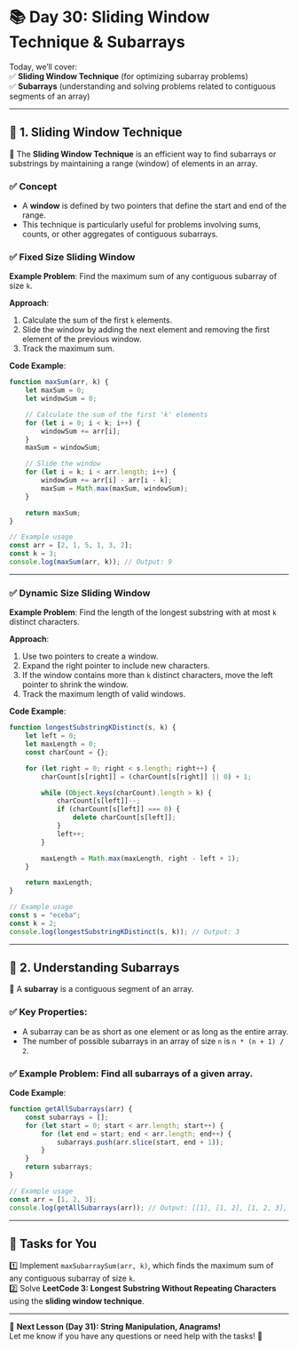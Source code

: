# **📚 Day 30: Sliding Window Technique & Subarrays**  

Today, we’ll cover:  
✅ **Sliding Window Technique** (for optimizing subarray problems)  
✅ **Subarrays** (understanding and solving problems related to contiguous segments of an array)  

---

## **🔹 1. Sliding Window Technique**  

📌 The **Sliding Window Technique** is an efficient way to find subarrays or substrings by maintaining a range (window) of elements in an array.  

### **✅ Concept**  
- A **window** is defined by two pointers that define the start and end of the range.
- This technique is particularly useful for problems involving sums, counts, or other aggregates of contiguous subarrays.

### **✅ Fixed Size Sliding Window**  
**Example Problem**: Find the maximum sum of any contiguous subarray of size `k`.

**Approach**:
1. Calculate the sum of the first `k` elements.
2. Slide the window by adding the next element and removing the first element of the previous window.
3. Track the maximum sum.

**Code Example**:
```js
function maxSum(arr, k) {
    let maxSum = 0;
    let windowSum = 0;

    // Calculate the sum of the first 'k' elements
    for (let i = 0; i < k; i++) {
        windowSum += arr[i];
    }
    maxSum = windowSum;

    // Slide the window
    for (let i = k; i < arr.length; i++) {
        windowSum += arr[i] - arr[i - k];
        maxSum = Math.max(maxSum, windowSum);
    }

    return maxSum;
}

// Example usage
const arr = [2, 1, 5, 1, 3, 2];
const k = 3;
console.log(maxSum(arr, k)); // Output: 9
```

---

### **✅ Dynamic Size Sliding Window**  
**Example Problem**: Find the length of the longest substring with at most `k` distinct characters.

**Approach**:
1. Use two pointers to create a window.
2. Expand the right pointer to include new characters.
3. If the window contains more than `k` distinct characters, move the left pointer to shrink the window.
4. Track the maximum length of valid windows.

**Code Example**:
```js
function longestSubstringKDistinct(s, k) {
    let left = 0;
    let maxLength = 0;
    const charCount = {};

    for (let right = 0; right < s.length; right++) {
        charCount[s[right]] = (charCount[s[right]] || 0) + 1;

        while (Object.keys(charCount).length > k) {
            charCount[s[left]]--;
            if (charCount[s[left]] === 0) {
                delete charCount[s[left]];
            }
            left++;
        }

        maxLength = Math.max(maxLength, right - left + 1);
    }

    return maxLength;
}

// Example usage
const s = "eceba";
const k = 2;
console.log(longestSubstringKDistinct(s, k)); // Output: 3
```

---

## **🔹 2. Understanding Subarrays**  
📌 A **subarray** is a contiguous segment of an array. 

### **✅ Key Properties**:
- A subarray can be as short as one element or as long as the entire array.
- The number of possible subarrays in an array of size `n` is `n * (n + 1) / 2`.

### **✅ Example Problem**: Find all subarrays of a given array.
**Code Example**:
```js
function getAllSubarrays(arr) {
    const subarrays = [];
    for (let start = 0; start < arr.length; start++) {
        for (let end = start; end < arr.length; end++) {
            subarrays.push(arr.slice(start, end + 1));
        }
    }
    return subarrays;
}

// Example usage
const arr = [1, 2, 3];
console.log(getAllSubarrays(arr)); // Output: [[1], [1, 2], [1, 2, 3], [2], [2, 3], [3]]
```

---

## **📝 Tasks for You**  
1️⃣ Implement `maxSubarraySum(arr, k)`, which finds the maximum sum of any contiguous subarray of size `k`.  
2️⃣ Solve **LeetCode 3: Longest Substring Without Repeating Characters** using the **sliding window technique**.  

---

🎯 **Next Lesson (Day 31): String Manipulation, Anagrams!**  
Let me know if you have any questions or need help with the tasks! 🚀